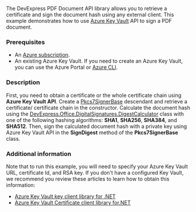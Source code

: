 The DevExpress PDF Document API library allows you to retrieve a certificate and sign the document hash using any external client. This example demonstrates how to use [Azure Key Vault](https://docs.microsoft.com/en-us/azure/key-vault/) API to sign a PDF document. 

### Prerequisites

-   An [Azure subscription](https://azure.microsoft.com/free/).
-   An existing Azure Key Vault. If you need to create an Azure Key Vault, you can use the Azure Portal or [Azure CLI](https://docs.microsoft.com/cli/azure).

### Description
First, you need to obtain a certificate or the whole certificate chain using **Azure Key Vault API**. Create a [Pkcs7SignerBase](https://docs.devexpress.com/OfficeFileAPI/DevExpress.Pdf.Pkcs7SignerBase) descendant and retrieve a certificate/ certificate chain in the constructor. Calculate the document hash using the [DevExpress.Office.DigitalSignatures.DigestCalculator](https://docs.devexpress.com/OfficeFileAPI/DevExpress.Office.DigitalSignatures.DigestCalculator) class with one of the following hashing algorithms: **SHA1**, **SHA256**, **SHA384**, and **SHA512**.
Then, sign the calculated document hash with a private key using Azure Key Vault API in the **SignDigest** method of the **Pkcs7SignerBase** class.

  ### Additional information
Note that to run this example, you will need to specify your Azure Key Vault URL, certificate Id, and RSA key. If you don't have a configured Key Vault, we recommend you review these articles to learn how to obtain this information:
 - [Azure Key Vault key client library for
   .NET](https://github.com/Azure/azure-sdk-for-net/tree/master/sdk/keyvault/Azure.Security.KeyVault.Keys)
 - [Azure Key Vault Certificate client library for.NET](https://github.com/Azure/azure-sdk-for-net/tree/master/sdk/keyvault/Azure.Security.KeyVault.Certificates)

